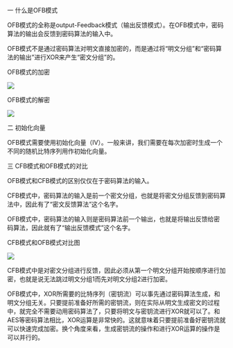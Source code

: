 一 什么是OFB模式

OFB模式的全称是output-Feedback模式（输出反馈模式）。在OFB模式中，密码算法的输出会反馈到密码算法的输入中。

OFB模式不是通过密码算法对明文直接加密的，而是通过将“明文分组”和“密码算法的输出”进行XOR来产生“密文分组”的。

OFB模式的加密

![](https://img-blog.csdn.net/20180904214041750?watermark/2/text/aHR0cHM6Ly9ibG9nLmNzZG4ubmV0L2NoZW5ncWl1bWluZw==/font/5a6L5L2T/fontsize/400/fill/I0JBQkFCMA==/dissolve/70)

OFB模式的解密

![](https://img-blog.csdn.net/2018090421410255?watermark/2/text/aHR0cHM6Ly9ibG9nLmNzZG4ubmV0L2NoZW5ncWl1bWluZw==/font/5a6L5L2T/fontsize/400/fill/I0JBQkFCMA==/dissolve/70)

二 初始化向量

OFB模式需要使用初始化向量（IV）。一般来讲，我们需要在每次加密时生成一个不同的随机比特序列用作初始化向量。

三 CFB模式和OFB模式的对比

OFB模式和CFB模式的区别仅仅在于密码算法的输入。

CFB模式中，密码算法的输入是前一个密文分组，也就是将密文分组反馈到密码算法中，因此有了“密文反馈算法”这个名字。

OFB模式中，密码算法的输入则是密码算法前一个输出，也就是将输出反馈给密码算法，因此就有了“输出反馈模式”这个名字。

CFB模式和OFB模式对比图

![](https://img-blog.csdn.net/20180904214202776?watermark/2/text/aHR0cHM6Ly9ibG9nLmNzZG4ubmV0L2NoZW5ncWl1bWluZw==/font/5a6L5L2T/fontsize/400/fill/I0JBQkFCMA==/dissolve/70)

CFB模式中是对密文分组进行反馈，因此必须从第一个明文分组开始按顺序进行加密，也就是说无法跳过明文分组1而先对明文分组2进行加密。

OFB模式中，XOR所需要的比特序列（密钥流）可以事先通过密码算法生成，和明文分组无关。只要提前准备好所需的密钥流，则在实际从明文生成密文的过程中，就完全不需要动用密码算法了，只要将明文与密钥流进行XOR就可以了。和AES等密码算法相比，XOR运算是非常快的。这就意味着只要提前准备好密钥流就可以快速完成加密。换个角度来看，生成密钥流的操作和进行XOR运算的操作是可以并行的。